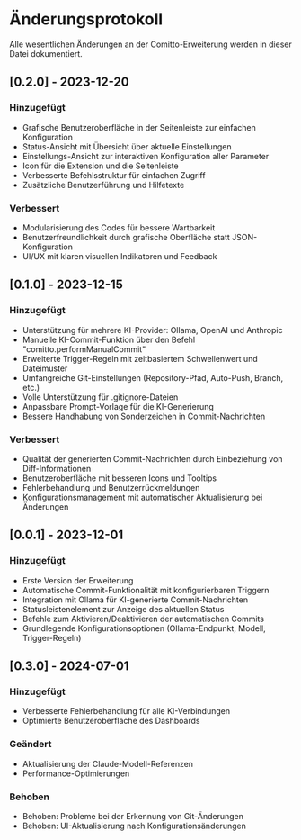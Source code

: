 # Änderungsprotokoll

Alle wesentlichen Änderungen an der Comitto-Erweiterung werden in dieser Datei dokumentiert.

## [0.2.0] - 2023-12-20

### Hinzugefügt
- Grafische Benutzeroberfläche in der Seitenleiste zur einfachen Konfiguration
- Status-Ansicht mit Übersicht über aktuelle Einstellungen
- Einstellungs-Ansicht zur interaktiven Konfiguration aller Parameter
- Icon für die Extension und die Seitenleiste
- Verbesserte Befehlsstruktur für einfachen Zugriff
- Zusätzliche Benutzerführung und Hilfetexte

### Verbessert
- Modularisierung des Codes für bessere Wartbarkeit
- Benutzerfreundlichkeit durch grafische Oberfläche statt JSON-Konfiguration
- UI/UX mit klaren visuellen Indikatoren und Feedback

## [0.1.0] - 2023-12-15

### Hinzugefügt
- Unterstützung für mehrere KI-Provider: Ollama, OpenAI und Anthropic
- Manuelle KI-Commit-Funktion über den Befehl "comitto.performManualCommit"
- Erweiterte Trigger-Regeln mit zeitbasiertem Schwellenwert und Dateimuster
- Umfangreiche Git-Einstellungen (Repository-Pfad, Auto-Push, Branch, etc.)
- Volle Unterstützung für .gitignore-Dateien
- Anpassbare Prompt-Vorlage für die KI-Generierung
- Bessere Handhabung von Sonderzeichen in Commit-Nachrichten

### Verbessert
- Qualität der generierten Commit-Nachrichten durch Einbeziehung von Diff-Informationen
- Benutzeroberfläche mit besseren Icons und Tooltips
- Fehlerbehandlung und Benutzerrückmeldungen
- Konfigurationsmanagement mit automatischer Aktualisierung bei Änderungen

## [0.0.1] - 2023-12-01

### Hinzugefügt
- Erste Version der Erweiterung
- Automatische Commit-Funktionalität mit konfigurierbaren Triggern
- Integration mit Ollama für KI-generierte Commit-Nachrichten
- Statusleistenelement zur Anzeige des aktuellen Status
- Befehle zum Aktivieren/Deaktivieren der automatischen Commits
- Grundlegende Konfigurationsoptionen (Ollama-Endpunkt, Modell, Trigger-Regeln)

## [0.3.0] - 2024-07-01

### Hinzugefügt
- Verbesserte Fehlerbehandlung für alle KI-Verbindungen
- Optimierte Benutzeroberfläche des Dashboards

### Geändert
- Aktualisierung der Claude-Modell-Referenzen
- Performance-Optimierungen

### Behoben
- Behoben: Probleme bei der Erkennung von Git-Änderungen
- Behoben: UI-Aktualisierung nach Konfigurationsänderungen 